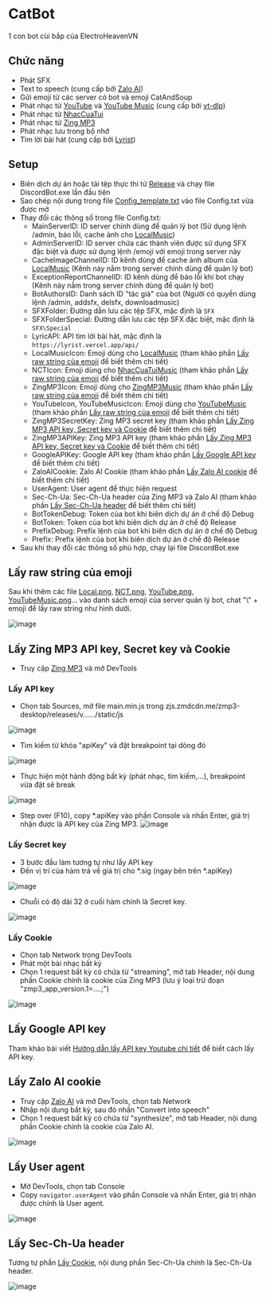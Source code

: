 ﻿# CatBot
1 con bot cùi bắp của ElectroHeavenVN
## Chức năng
- Phát SFX
- Text to speech (cung cấp bởi [Zalo AI](https://zalo.ai/products/text-to-audio-converter))
- Gửi emoji từ các server có bot và emoji CatAndSoup
- Phát nhạc từ [YouTube](https://www.youtube.com/) và [YouTube Music](https://music.youtube.com/) (cung cấp bởi [yt-dlp](https://github.com/yt-dlp/yt-dlp))
- Phát nhạc từ [NhacCuaTui](https://www.nhaccuatui.com/)
- Phát nhạc từ [Zing MP3](https://zingmp3.vn/)
- Phát nhạc lưu trong bộ nhớ
- Tìm lời bài hát (cung cấp bởi [Lyrist](https://lyrist.vercel.app/))
## Setup
- Biên dịch dự án hoặc tải tệp thực thi từ [Release](../../releases) và chạy file DiscordBot.exe lần đầu tiên
- Sao chép nội dung trong file [Config_template.txt](Files/Config_template.txt) vào file Config.txt vừa được mở
- Thay đổi các thông số trong file Config.txt:
   + MainServerID: ID server chính dùng để quản lý bot (Sử dụng lệnh /admin, báo lỗi, cache ảnh cho [LocalMusic](Music/Local/LocalMusic.cs))
   + AdminServerID: ID server chứa các thành viên được sử dụng SFX đặc biệt và được sử dụng lệnh /emoji với emoji trong server này
   + CacheImageChannelID: ID kênh dùng để cache ảnh album của [LocalMusic](Music/Local/LocalMusic.cs) (Kênh này nằm trong server chính dùng để quản lý bot)
   + ExceptionReportChannelID: ID kênh dùng để báo lỗi khi bot chạy (Kênh này nằm trong server chính dùng để quản lý bot)
   + BotAuthorsID: Danh sách ID "tác giả" của bot (Người có quyền dùng lệnh /admin, addsfx, delsfx, downloadmusic)
   + SFXFolder: Đường dẫn lưu các tệp SFX, mặc định là `SFX`
   + SFXFolderSpecial: Đường dẫn lưu các tệp SFX đặc biệt, mặc định là `SFX\Special`
   + LyricAPI: API tìm lời bài hát, mặc định là `https://lyrist.vercel.app/api/`
   + LocalMusicIcon: Emoji dùng cho [LocalMusic](Music/Local/LocalMusic.cs) (tham khảo phần [Lấy raw string của emoji](#lay-raw-string-cua-emoji) để biết thêm chi tiết)
   + NCTIcon: Emoji dùng cho [NhacCuaTuiMusic](Music/NhacCuaTui/NhacCuaTuiMusic.cs) (tham khảo phần [Lấy raw string của emoji](#lay-raw-string-cua-emoji) để biết thêm chi tiết)
   + ZingMP3Icon: Emoji dùng cho [ZingMP3Music](Music/ZingMP3/ZingMP3Music.cs) (tham khảo phần [Lấy raw string của emoji](#lay-raw-string-cua-emoji) để biết thêm chi tiết)
   + YouTubeIcon, YouTubeMusicIcon: Emoji dùng cho [YouTubeMusic](Music/YouTube/YouTubeMusic.cs) (tham khảo phần [Lấy raw string của emoji](#lay-raw-string-cua-emoji) để biết thêm chi tiết)
   + ZingMP3SecretKey: Zing MP3 secret key (tham khảo phần [Lấy Zing MP3 API key, Secret key và Cookie](#lay-zing-mp3-api-key-secret-key-va-cookie
) để biết thêm chi tiết)
   + ZingMP3APIKey: Zing MP3 API key (tham khảo phần [Lấy Zing MP3 API key, Secret key và Cookie](#lay-zing-mp3-api-key-secret-key-va-cookie
) để biết thêm chi tiết)
   + GoogleAPIKey: Google API key (tham khảo phần [Lấy Google API key](#lay-google-api-key) để biết thêm chi tiết)
   + ZaloAICookie: Zalo AI Cookie (tham khảo phần [Lấy Zalo AI cookie](#lay-zalo-ai-cookie) để biết thêm chi tiết)
   + UserAgent: User agent để thực hiện request
   + Sec-Ch-Ua: Sec-Ch-Ua header của Zing MP3 và Zalo AI (tham khảo phần [Lấy Sec-Ch-Ua header](#lay-sec-ch-ua-header) để biết thêm chi tiết)
   + BotTokenDebug: Token của bot khi biên dịch dự án ở chế độ Debug
   + BotToken: Token của bot khi biên dịch dự án ở chế độ Release
   + PrefixDebug: Prefix lệnh của bot khi biên dịch dự án ở chế độ Debug
   + Prefix: Prefix lệnh của bot khi biên dịch dự án ở chế độ Release
- Sau khi thay đổi các thông số phù hợp, chạy lại file DiscordBot.exe
## Lấy raw string của emoji
Sau khi thêm các file [Local.png](Files/Local.png), [NCT.png](Files/NCT.png), [YouTube.png](Files/YouTube.png), [YouTubeMusic.png](Files/YouTube.png)... vào danh sách emoji của server quản lý bot, chat "\\" + emoji để lấy raw string như hình dưới.

![image](ReadMeResources/raw_emoji_string.png)
## Lấy Zing MP3 API key, Secret key và Cookie
- Truy cập [Zing MP3](https://zingmp3.vn/) và mở DevTools
### Lấy API key
- Chọn tab Sources, mở file main.min.js trong zjs.zmdcdn.me/zmp3-desktop/releases/v....../static/js

![image](ReadMeResources/zing_mp3_api_key_1.png)
- Tìm kiếm từ khóa "apiKey" và đặt breakpoint tại dòng đó
 
![image](ReadMeResources/zing_mp3_api_key_2.png)
- Thực hiện một hành động bất kỳ (phát nhạc, tìm kiếm,...), breakpoint vừa đặt sẽ break
 
![image](ReadMeResources/zing_mp3_api_key_3.png)
- Step over (F10), copy *.apiKey vào phần Console và nhấn Enter, giá trị nhận được là API key của Zing MP3.
![image](ReadMeResources/zing_mp3_api_key_4.png)

### Lấy Secret key
- 3 bước đầu làm tương tự như lấy API key
- Đến vị trí của hàm trả về giá trị cho *.sig (ngay bên trên *.apiKey)

![image](ReadMeResources/zing_mp3_secret_key_1.png)
- Chuỗi có độ dài 32 ở cuối hàm chính là Secret key.

![image](ReadMeResources/zing_mp3_secret_key_2.png)
### Lấy Cookie
- Chọn tab Network trong DevTools
- Phát một bài nhạc bất kỳ
- Chọn 1 request bất kỳ có chứa từ "streaming", mở tab Header, nội dung phần Cookie chính là cookie của Zing MP3 (lưu ý loại trừ đoạn "zmp3_app_version.1=....;")

![image](ReadMeResources/zing_mp3_cookie_1.png)
## Lấy Google API key
Tham khảo bài viết [Hướng dẫn lấy API key Youtube chi tiết](https://www.magetop.com/blog/cach-lay-api-key-youtube/) để biết cách lấy API key.
## Lấy Zalo AI cookie
- Truy cập [Zalo AI](https://zalo.ai/products/text-to-audio-converter) và mở DevTools, chọn tab Network
- Nhập nội dung bất kỳ, sau đó nhấn "Convert into speech"
- Chọn 1 request bất kỳ có chứa từ "synthesize", mở tab Header, nội dung phần Cookie chính là cookie của Zalo AI.

![image](ReadMeResources/zalo_ai_cookie_1.png)
## Lấy User agent
- Mở DevTools, chọn tab Console
- Copy `navigator.userAgent` vào phần Console và nhấn Enter, giá trị nhận được chính là User agent. 

![image](ReadMeResources/user_agent_1.png)
## Lấy Sec-Ch-Ua header
Tương tự phần [Lấy Cookie](#lay-cookie), nội dung phần Sec-Ch-Ua chính là Sec-Ch-Ua header.

![image](ReadMeResources/sec_ch_ua_1.png)